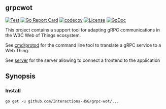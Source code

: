 grpcwot
---
[![Test](https://github.com/Interactions-HSG/grpcwot/actions/workflows/test.yml/badge.svg)](https://github.com/Interactions-HSG/grpcwot/actions/workflows/test.yml)
[![Go Report Card](https://goreportcard.com/badge/github.com/Interactions-HSG/grpcwot)](https://goreportcard.com/report/github.com/Interactions-HSG/grpcwot)
[![codecov](https://codecov.io/gh/Interactions-HSG/grpcwot/branch/main/graph/badge.svg?token=AWBVJE9S9R)](https://codecov.io/gh/Interactions-HSG/grpcwot)
[![License](https://img.shields.io/github/license/Interactions-HSG/grpcwot.svg)](https://github.com/Interactions-HSG/grpcwot/blob/main/LICENSE)
[![GoDoc](https://godoc.org/github.com/Interactions-HSG/grpcwot?status.svg)](https://godoc.org/github.com/Interactions-HSG/grpcwot)

This project contains a support tool for adapting gRPC communications in the W3C Web of Things ecosystem.

See [cmd/protod](/Interactions-HSG/grpc-wot/blob/main/cmd/prototd) for the command line tool to translate a gRPC service to a Web Thing.

See [server](/Interactions-HSG/grpc-wot/blob/main/server) for the server allowing to connect a frontend to the application 

## Synopsis

### Install

```console
go get -u github.com/Interactions-HSG/grpc-wot/...
```

